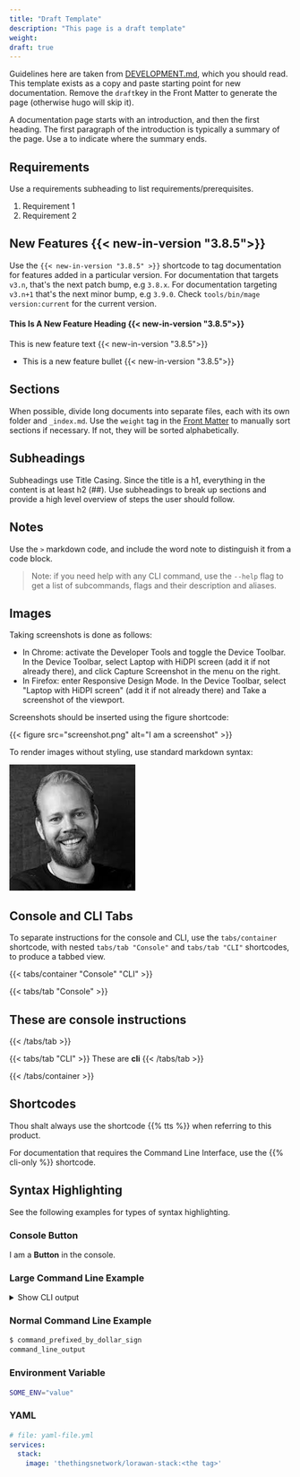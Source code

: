 ```yaml
---
title: "Draft Template"
description: "This page is a draft template"
weight: 
draft: true
---
```


Guidelines here are taken from [DEVELOPMENT.md](https://github.com/TheThingsNetwork/lorawan-stack/blob/default/DEVELOPMENT.md), which you should read. This template exists as a copy and paste starting point for new documentation. Remove the `draft`key in the Front Matter to generate the page (otherwise hugo will skip it).

A documentation page starts with an introduction, and then the first heading. The first paragraph of the introduction is typically a summary of the page. Use a <!--more--> to indicate where the summary ends.

<!--more-->

## Requirements

Use a requirements subheading to list requirements/prerequisites.

1. Requirement 1
2. Requirement 2

## New Features {{< new-in-version "3.8.5">}}

Use the `{{< new-in-version "3.8.5" >}}` shortcode to tag documentation for features added in a particular version. For documentation that targets `v3.n`, that's the next patch bump, e.g `3.8.x`. For documentation targeting `v3.n+1` that's the next minor bump, e.g `3.9.0`. Check `tools/bin/mage version:current` for the current version.

#### This Is A New Feature Heading {{< new-in-version "3.8.5">}}

This is new feature text {{< new-in-version "3.8.5">}}

- This is a new feature bullet {{< new-in-version "3.8.5">}}

## Sections

When possible, divide long documents into separate files, each with its own folder and `_index.md`. Use the `weight` tag in the [Front Matter](https://gohugo.io/content-management/front-matter/) to manually sort sections if necessary. If not, they will be sorted alphabetically.

## Subheadings

Subheadings use Title Casing. Since the title is a h1, everything in the content is at least h2 (##). Use subheadings to break up sections and provide a high level overview of steps the user should follow.

## Notes

Use the `>` markdown code, and include the word note to distinguish it from a code block.

>Note: if you need help with any CLI command, use the `--help` flag to get a list of subcommands, flags and their description and aliases.

## Images

Taking screenshots is done as follows:
- In Chrome: activate the Developer Tools and toggle the Device Toolbar. In the Device Toolbar, select Laptop with HiDPI screen (add it if not already there), and click Capture Screenshot in the menu on the right.
- In Firefox: enter Responsive Design Mode. In the Device Toolbar, select "Laptop with HiDPI screen" (add it if not already there) and Take a screenshot of the viewport.

Screenshots should be inserted using the figure shortcode:

{{< figure src="screenshot.png" alt="I am a screenshot" >}}

To render images without styling, use standard markdown syntax:

![I am a picture of Wienke](wienke.jpeg)

## Console and CLI Tabs

To separate instructions for the console and CLI, use the `tabs/container` shortcode, with nested `tabs/tab "Console"` and `tabs/tab "CLI"` shortcodes, to produce a tabbed view.

{{< tabs/container "Console" "CLI" >}}

{{< tabs/tab "Console" >}}
## These are console instructions
{{< /tabs/tab >}}

{{< tabs/tab "CLI" >}}
These are **cli**
{{< /tabs/tab >}}

{{< /tabs/container >}}

## Shortcodes

Thou shalt always use the shortcode {{% tts %}} when referring to this product.

For documentation that requires the Command Line Interface, use the {{% cli-only %}} shortcode.

## Syntax Highlighting

See the following examples for types of syntax highlighting.

### Console Button

I am a **Button** in the console.

### Large Command Line Example

<details><summary>Show CLI output</summary>
```bash
command_line_output_line_1
command_line_output_line_2
```
</details>

### Normal Command Line Example

```bash
$ command_prefixed_by_dollar_sign
command_line_output
```

### Environment Variable

```bash
SOME_ENV="value"
```

### YAML

```yaml
# file: yaml-file.yml
services:
  stack:
    image: 'thethingsnetwork/lorawan-stack:<the tag>'
```
